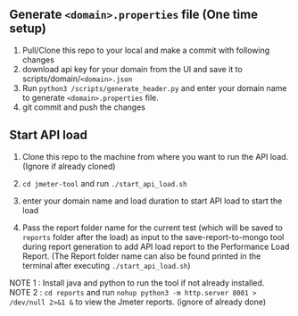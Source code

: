 ## Generate `<domain>.properties` file (One time setup)
1. Pull/Clone this repo to your local and make a commit with following changes
2. download api key for your domain from the UI and save it to scripts/domain/`<domain>.json`
3. Run ```python3 /scripts/generate_header.py``` and enter your domain name to generate `<domain>.properties` file.
4. git commit and push the changes

## Start API load
1. Clone this repo to the machine from where you want to run the API load. (Ignore if already cloned)
2. ```cd jmeter-tool``` and run ```./start_api_load.sh```
3. enter your domain name and load duration to start API load to start the load

4. Pass the report folder name for the current test (which will be saved to `reports` folder after the load) as input to the save-report-to-mongo tool during report generation to add API load report to the Performance Load Report. 
(The Report folder name can also be found printed in the terminal after executing ```./start_api_load.sh```)

NOTE 1 : Install java and python to run the tool if not already installed. <br>
NOTE 2 : ```cd reports``` and run ```nohup python3 -m http.server 8001 > /dev/null 2>&1 &``` to view the Jmeter reports. (ignore of already done)